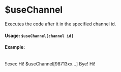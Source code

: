 # $useChannel
Executes the code after it in the specified channel id.

#### Usage: `$useChannel[channel id]`

#### Example: 
<br/>
<discord-messages>
    <discord-message>
        !!exec Hi! $useChannel[98713xx...] Bye!
    </discord-message>
    <discord-message :bot="true" author="Custom Command" avatar="https://media.discordapp.net/avatars/725721249652670555/781224f90c3b841ba5b40678e032f74a.webp">
        Hi!
    </discord-message>
</discord-messages>
